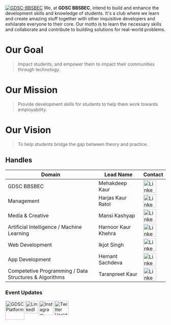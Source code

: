 [![GDSC-BBSBEC](https://github.com/GDSC-BBSBEC/events/raw/events/CurtainRaiser/img/GDSC-BBSBEC.png)](https://gdsc.community.dev/baba-banda-singh-bahadur-engineering-college-fatehgarh-sahib/)
We, at **GDSC BBSBEC**, intend to build and enhance the development skills and knowledge of students. It's a club where we learn and create amazing stuff together with other inquisitive developers and exhilarate everyone to their core. Our motto is to learn the necessary skills and collaborate and contribute to building solutions for real-world problems.


# Our Goal
> Impact students, and empower them to impact their communities through technology.


# Our Mission
> Provide development skills for students to help them work towards employability.


# Our Vision
> To help students bridge the gap between theory and practice.

## Handles

| Domain | Lead Name | Contact |
|--|--|--|
| GDSC BBSBEC | Mehakdeep Kaur | [ <img align='left' width='40px' alt= 'LinkedIn Contact' src="https://i.imgur.com/pjh9CcE.png" /> ](https://www.linkedin.com/in/mehak925/) |
| Management | Harjas Kaur Ratol | [<img align='left' width='40px' alt= 'LinkedIn Contact' src="https://i.imgur.com/pjh9CcE.png" /> ](https://www.linkedin.com/in/harjaskaurratol/) |
| Media & Creative | Mansi Kashyap | [<img align='left' width='40px' alt= 'LinkedIn Contact' src="https://i.imgur.com/pjh9CcE.png" /> ](https://www.linkedin.com/in/mansi-kashyap/) |
| Artificial Intelligence / Machine Learning | Harnoor Kaur Khehra | [<img align='left' width='40px' alt= 'LinkedIn Contact' src="https://i.imgur.com/pjh9CcE.png" /> ](https://www.linkedin.com/in/harnoorkaurkhehra/) |
| Web Development | Ikjot Singh | [<img align='left' width='40px' alt= 'LinkedIn Contact' src="https://i.imgur.com/pjh9CcE.png" /> ](https://www.linkedin.com/in/ikjotsingh06/) |
| App Development | Hemant Sachdeva | [<img align='left' width='40px' alt= 'LinkedIn Contact' src="https://i.imgur.com/pjh9CcE.png" /> ](https://www.linkedin.com/in/Hemant-Sachdeva) |
| Competetive Programming / Data Structures & Algorithms | Taranpreet Kaur | [<img align='left' width='40px' alt= 'LinkedIn Contact' src="https://i.imgur.com/pjh9CcE.png" /> ](https://www.linkedin.com/in/taranpreetkaur05) |

### Event Updates
[ <img align='left' width='60px' alt= 'GDSC Platform' src="https://i.imgur.com/UiDiFcY.png" />](https://gdsc.community.dev/baba-banda-singh-bahadur-engineering-college-fatehgarh-sahib/)
[ <img align='left' width='40px' alt= 'LinkedIn Hanlde' src="https://i.imgur.com/pjh9CcE.png" /> ](https://linkedin.com/company/GDSC-BBSBEC)
[ <img align='left' width='45px' alt= 'Instagram Hanlde' src="https://i.imgur.com/zTSjHxi.png" /> ](https://instagram.com/GDSC_BBSBEC)
[ <img align='left' width='45px' alt= 'Twitter Hanlde' src="https://i.imgur.com/XPKyMtx.png" /> ](https://twitter.com/GDSC_BBSBEC)
